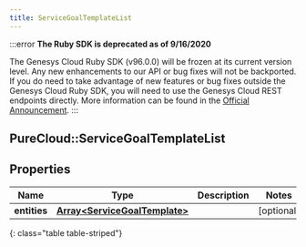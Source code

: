```yaml
---
title: ServiceGoalTemplateList
---
```


:::error
**The Ruby SDK is deprecated as of 9/16/2020**

The Genesys Cloud Ruby SDK (v96.0.0) will be frozen at its current version level. Any new enhancements to our API or bug fixes will not be backported. If you do need to take advantage of new features or bug fixes outside the Genesys Cloud Ruby SDK, you will need to use the Genesys Cloud REST endpoints directly. More information can be found in the [Official Announcement](https://developer.mypurecloud.com/forum/t/announcement-genesys-cloud-ruby-sdk-end-of-life/8850).
:::


## PureCloud::ServiceGoalTemplateList

## Properties

|Name | Type | Description | Notes|
|------------ | ------------- | ------------- | -------------|
| **entities** | [**Array&lt;ServiceGoalTemplate&gt;**](ServiceGoalTemplate.html) |  | [optional] |
{: class="table table-striped"}


